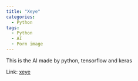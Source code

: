 ```yaml
---
title: "Xeye"
categories:
  - Python
tags:
  - Python
  - AI
  - Porn image
---
```


This is the AI made by python, tensorflow and keras

Link: [xeye](https://github.com/hermes7308/xeye)